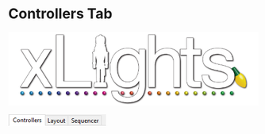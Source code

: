# Controllers Tab

![](../../.gitbook/assets/xlights-logo.png)

![](<../../.gitbook/assets/image (75).png>)
